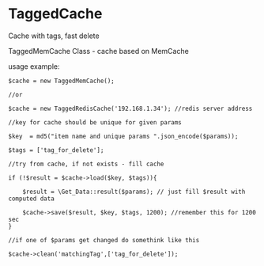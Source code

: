 TaggedCache
==============
Cache with tags, fast delete

TaggedMemCache Class - cache based on MemCache


usage example: 

    $cache = new TaggedMemCache();
    
    //or
    
    $cache = new TaggedRedisCache('192.168.1.34'); //redis server address
    
    //key for cache should be unique for given params
    
    $key  = md5("item name and unique params ".json_encode($params));
    
    $tags = ['tag_for_delete'];
    
    //try from cache, if not exists - fill cache
    
    if (!$result = $cache->load($key, $tags)){
    
        $result = \Get_Data::result($params); // just fill $result with computed data
    
        $cache->save($result, $key, $tags, 1200); //remember this for 1200 sec
    }
    
    //if one of $params get changed do somethink like this
    
    $cache->clean('matchingTag',['tag_for_delete']);
